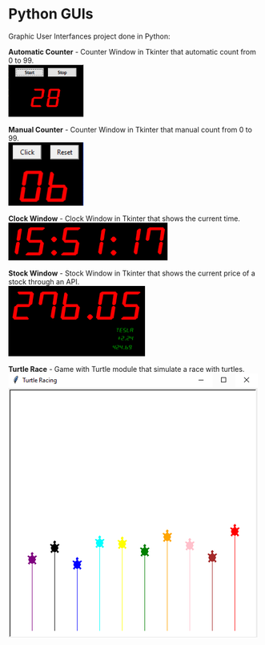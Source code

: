 # Python GUIs

Graphic User Interfances project done in Python:

**Automatic Counter** - Counter Window in Tkinter that automatic count from 0 to 99.  
<img src = "Automatic Counter/AutomaticCounter.PNG" width=150>

**Manual Counter** - Counter Window in Tkinter that manual count from 0 to 99.  
<img src = "Manual Counter/ManualCounter.PNG" width=150>

**Clock Window** - Clock Window in Tkinter that shows the current time.  
![ClockWindow](ClockWindow.png)

**Stock Window** - Stock Window in Tkinter that shows the current price of a stock through an API.  
![StockWindow](StockWindow.PNG)

**Turtle Race** - Game with Turtle module that simulate a race with turtles.  
![TurtleRace](TurtleRace.PNG)
